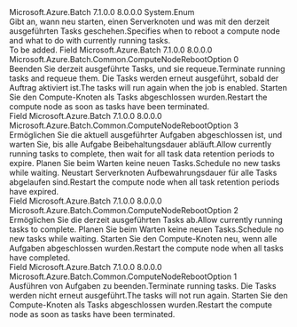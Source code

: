 <Type Name="ComputeNodeRebootOption" FullName="Microsoft.Azure.Batch.Common.ComputeNodeRebootOption">
  <TypeSignature Language="C#" Value="public enum ComputeNodeRebootOption" />
  <TypeSignature Language="ILAsm" Value=".class public auto ansi sealed ComputeNodeRebootOption extends System.Enum" />
  <TypeSignature Language="DocId" Value="T:Microsoft.Azure.Batch.Common.ComputeNodeRebootOption" />
  <TypeSignature Language="VB.NET" Value="Public Enum ComputeNodeRebootOption" />
  <TypeSignature Language="F#" Value="type ComputeNodeRebootOption = " />
  <AssemblyInfo>
    <AssemblyName>Microsoft.Azure.Batch</AssemblyName>
    <AssemblyVersion>7.1.0.0</AssemblyVersion>
    <AssemblyVersion>8.0.0.0</AssemblyVersion>
  </AssemblyInfo>
  <Base>
    <BaseTypeName>System.Enum</BaseTypeName>
  </Base>
  <Docs>
    <summary>
            <span data-ttu-id="228fe-101">Gibt an, wann neu starten, einen Serverknoten und was mit den derzeit ausgeführten Tasks geschehen.</span><span class="sxs-lookup"><span data-stu-id="228fe-101">Specifies when to reboot a compute node and what to do with currently running tasks.</span></span>
            </summary>
    <remarks>To be added.</remarks>
  </Docs>
  <Members>
    <Member MemberName="Requeue">
      <MemberSignature Language="C#" Value="Requeue" />
      <MemberSignature Language="ILAsm" Value=".field public static literal valuetype Microsoft.Azure.Batch.Common.ComputeNodeRebootOption Requeue = int32(0)" />
      <MemberSignature Language="DocId" Value="F:Microsoft.Azure.Batch.Common.ComputeNodeRebootOption.Requeue" />
      <MemberSignature Language="VB.NET" Value="Requeue" />
      <MemberSignature Language="F#" Value="Requeue = 0" Usage="Microsoft.Azure.Batch.Common.ComputeNodeRebootOption.Requeue" />
      <MemberType>Field</MemberType>
      <AssemblyInfo>
        <AssemblyName>Microsoft.Azure.Batch</AssemblyName>
        <AssemblyVersion>7.1.0.0</AssemblyVersion>
        <AssemblyVersion>8.0.0.0</AssemblyVersion>
      </AssemblyInfo>
      <ReturnValue>
        <ReturnType>Microsoft.Azure.Batch.Common.ComputeNodeRebootOption</ReturnType>
      </ReturnValue>
      <MemberValue>0</MemberValue>
      <Docs>
        <summary>
            <span data-ttu-id="228fe-102">Beenden Sie derzeit ausgeführte Tasks, und sie requeue.</span><span class="sxs-lookup"><span data-stu-id="228fe-102">Terminate running tasks and requeue them.</span></span> <span data-ttu-id="228fe-103">Die Tasks werden erneut ausgeführt, sobald der Auftrag aktiviert ist.</span><span class="sxs-lookup"><span data-stu-id="228fe-103">The tasks will run again when the job is enabled.</span></span> <span data-ttu-id="228fe-104">Starten Sie den Compute-Knoten als Tasks abgeschlossen wurden.</span><span class="sxs-lookup"><span data-stu-id="228fe-104">Restart the compute node as soon as tasks have been terminated.</span></span>
            </summary>
      </Docs>
    </Member>
    <Member MemberName="RetainedData">
      <MemberSignature Language="C#" Value="RetainedData" />
      <MemberSignature Language="ILAsm" Value=".field public static literal valuetype Microsoft.Azure.Batch.Common.ComputeNodeRebootOption RetainedData = int32(3)" />
      <MemberSignature Language="DocId" Value="F:Microsoft.Azure.Batch.Common.ComputeNodeRebootOption.RetainedData" />
      <MemberSignature Language="VB.NET" Value="RetainedData" />
      <MemberSignature Language="F#" Value="RetainedData = 3" Usage="Microsoft.Azure.Batch.Common.ComputeNodeRebootOption.RetainedData" />
      <MemberType>Field</MemberType>
      <AssemblyInfo>
        <AssemblyName>Microsoft.Azure.Batch</AssemblyName>
        <AssemblyVersion>7.1.0.0</AssemblyVersion>
        <AssemblyVersion>8.0.0.0</AssemblyVersion>
      </AssemblyInfo>
      <ReturnValue>
        <ReturnType>Microsoft.Azure.Batch.Common.ComputeNodeRebootOption</ReturnType>
      </ReturnValue>
      <MemberValue>3</MemberValue>
      <Docs>
        <summary>
            <span data-ttu-id="228fe-105">Ermöglichen Sie die aktuell ausgeführter Aufgaben abgeschlossen ist, und warten Sie, bis alle Aufgabe Beibehaltungsdauer abläuft.</span><span class="sxs-lookup"><span data-stu-id="228fe-105">Allow currently running tasks to complete, then wait for all task data retention periods to expire.</span></span> <span data-ttu-id="228fe-106">Planen Sie beim Warten keine neuen Tasks.</span><span class="sxs-lookup"><span data-stu-id="228fe-106">Schedule no new tasks while waiting.</span></span> <span data-ttu-id="228fe-107">Neustart Serverknoten Aufbewahrungsdauer für alle Tasks abgelaufen sind.</span><span class="sxs-lookup"><span data-stu-id="228fe-107">Restart the compute node when all task retention periods have expired.</span></span>
            </summary>
      </Docs>
    </Member>
    <Member MemberName="TaskCompletion">
      <MemberSignature Language="C#" Value="TaskCompletion" />
      <MemberSignature Language="ILAsm" Value=".field public static literal valuetype Microsoft.Azure.Batch.Common.ComputeNodeRebootOption TaskCompletion = int32(2)" />
      <MemberSignature Language="DocId" Value="F:Microsoft.Azure.Batch.Common.ComputeNodeRebootOption.TaskCompletion" />
      <MemberSignature Language="VB.NET" Value="TaskCompletion" />
      <MemberSignature Language="F#" Value="TaskCompletion = 2" Usage="Microsoft.Azure.Batch.Common.ComputeNodeRebootOption.TaskCompletion" />
      <MemberType>Field</MemberType>
      <AssemblyInfo>
        <AssemblyName>Microsoft.Azure.Batch</AssemblyName>
        <AssemblyVersion>7.1.0.0</AssemblyVersion>
        <AssemblyVersion>8.0.0.0</AssemblyVersion>
      </AssemblyInfo>
      <ReturnValue>
        <ReturnType>Microsoft.Azure.Batch.Common.ComputeNodeRebootOption</ReturnType>
      </ReturnValue>
      <MemberValue>2</MemberValue>
      <Docs>
        <summary>
            <span data-ttu-id="228fe-108">Ermöglichen Sie die derzeit ausgeführten Tasks ab.</span><span class="sxs-lookup"><span data-stu-id="228fe-108">Allow currently running tasks to complete.</span></span> <span data-ttu-id="228fe-109">Planen Sie beim Warten keine neuen Tasks.</span><span class="sxs-lookup"><span data-stu-id="228fe-109">Schedule no new tasks while waiting.</span></span> <span data-ttu-id="228fe-110">Starten Sie den Compute-Knoten neu, wenn alle Aufgaben abgeschlossen wurden.</span><span class="sxs-lookup"><span data-stu-id="228fe-110">Restart the compute node when all tasks have completed.</span></span>
            </summary>
      </Docs>
    </Member>
    <Member MemberName="Terminate">
      <MemberSignature Language="C#" Value="Terminate" />
      <MemberSignature Language="ILAsm" Value=".field public static literal valuetype Microsoft.Azure.Batch.Common.ComputeNodeRebootOption Terminate = int32(1)" />
      <MemberSignature Language="DocId" Value="F:Microsoft.Azure.Batch.Common.ComputeNodeRebootOption.Terminate" />
      <MemberSignature Language="VB.NET" Value="Terminate" />
      <MemberSignature Language="F#" Value="Terminate = 1" Usage="Microsoft.Azure.Batch.Common.ComputeNodeRebootOption.Terminate" />
      <MemberType>Field</MemberType>
      <AssemblyInfo>
        <AssemblyName>Microsoft.Azure.Batch</AssemblyName>
        <AssemblyVersion>7.1.0.0</AssemblyVersion>
        <AssemblyVersion>8.0.0.0</AssemblyVersion>
      </AssemblyInfo>
      <ReturnValue>
        <ReturnType>Microsoft.Azure.Batch.Common.ComputeNodeRebootOption</ReturnType>
      </ReturnValue>
      <MemberValue>1</MemberValue>
      <Docs>
        <summary>
            <span data-ttu-id="228fe-111">Ausführen von Aufgaben zu beenden.</span><span class="sxs-lookup"><span data-stu-id="228fe-111">Terminate running tasks.</span></span> <span data-ttu-id="228fe-112">Die Tasks werden nicht erneut ausgeführt.</span><span class="sxs-lookup"><span data-stu-id="228fe-112">The tasks will not run again.</span></span> <span data-ttu-id="228fe-113">Starten Sie den Compute-Knoten als Tasks abgeschlossen wurden.</span><span class="sxs-lookup"><span data-stu-id="228fe-113">Restart the compute node as soon as tasks have been terminated.</span></span>
            </summary>
      </Docs>
    </Member>
  </Members>
</Type>
